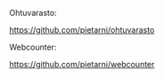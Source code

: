 Ohtuvarasto:

https://github.com/pietarni/ohtuvarasto

Webcounter:

https://github.com/pietarni/webcounter

